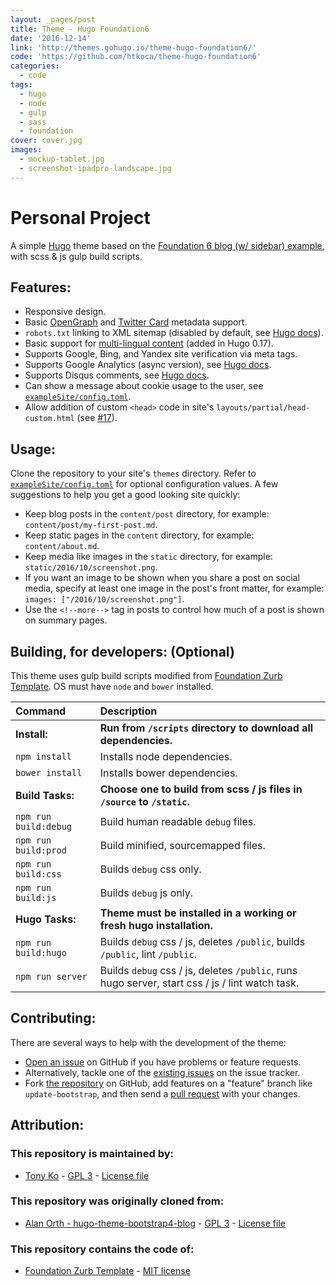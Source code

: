 ```yaml
---
layout: _pages/post
title: Theme - Hugo Foundation6
date: '2016-12-14'
link: 'http://themes.gohugo.io/theme-hugo-foundation6/'
code: 'https://github.com/htkoca/theme-hugo-foundation6'
categories:
  - code
tags:
  - hugo
  - node
  - gulp
  - sass
  - foundation
cover: cover.jpg
images:
  - mockup-tablet.jpg
  - screenshot-ipadpro-landscape.jpg
---
```

# Personal Project
A simple [Hugo](https://gohugo.io) theme based on the [Foundation 6 blog (w/ sidebar) example](http://foundation.zurb.com/templates-previews-sites-f6/blog.html), with scss & js gulp build scripts.

## Features:
* Responsive design.
* Basic [OpenGraph](http://ogp.me) and [Twitter Card](https://dev.twitter.com/cards/types) metadata support.
* `robots.txt` linking to XML sitemap (disabled by default, see [Hugo docs](https://gohugo.io/extras/robots-txt/)).
* Basic support for [multi-lingual content](https://github.com/spf13/hugo/blob/master/docs/content/content/multilingual.md) (added in Hugo 0.17).
* Supports Google, Bing, and Yandex site verification via meta tags.
* Supports Google Analytics (async version), see [Hugo docs](https://gohugo.io/extras/analytics/).
* Supports Disqus comments, see [Hugo docs](https://gohugo.io/extras/comments/).
* Can show a message about cookie usage to the user, see [`exampleSite/config.toml`](https://github.com/htkoca/hugo-theme-foundation6-blog/blob/master/exampleSite/config.toml).
* Allow addition of custom `<head>` code in site's `layouts/partial/head-custom.html` (see [#17](https://github.com/alanorth/hugo-theme-bootstrap4-blog/pull/17)).

## Usage:
Clone the repository to your site's `themes` directory. Refer to [`exampleSite/config.toml`](https://github.com/htkoca/hugo-theme-foundation6-blog/blob/master/exampleSite/config.toml) for optional configuration values. A few suggestions to help you get a good looking site quickly:

* Keep blog posts in the `content/post` directory, for example: `content/post/my-first-post.md`.
* Keep static pages in the `content` directory, for example: `content/about.md`.
* Keep media like images in the `static` directory, for example: `static/2016/10/screenshot.png`.
* If you want an image to be shown when you share a post on social media, specify at least one image in the post's front matter, for example: `images: ["/2016/10/screenshot.png"]`.
* Use the `<!--more-->` tag in posts to control how much of a post is shown on summary pages.

## Building, for developers: (Optional)
This theme uses gulp build scripts modified from [Foundation Zurb Template](https://github.com/zurb/foundation-zurb-template/). OS must have `node` and `bower` installed.

Command | Description
:-- | :--
**Install:** | **Run from `/scripts` directory to download all dependencies.**
`npm install` | Installs node dependencies.
`bower install` | Installs bower dependencies.
**Build Tasks:** | **Choose one to build from scss / js files in `/source` to `/static`.**
`npm run build:debug` | Build human readable `debug` files.
`npm run build:prod` | Build minified, sourcemapped files.
`npm run build:css` | Builds `debug` css only.
`npm run build:js` | Builds `debug` js only.
**Hugo Tasks:** | **Theme must be installed in a working or fresh hugo installation.**
`npm run build:hugo` | Builds `debug` css / js, deletes `/public`, builds `/public`, lint `/public`.
`npm run server` | Builds `debug` css / js, deletes `/public`, runs hugo server, start css / js / lint watch task.

## Contributing:
There are several ways to help with the development of the theme:
* [Open an issue](https://github.com/htkoca/hugo-theme-foundation6-blog/issues/new) on GitHub if you have problems or feature requests.
* Alternatively, tackle one of the [existing issues](https://github.com/htkoca/hugo-theme-foundation6-blog/issues) on the issue tracker.
* Fork [the repository](https://github.com/htkoca/hugo-theme-foundation6-blog) on GitHub, add features on a "feature" branch like `update-bootstrap`, and then send a [pull request](https://github.com/htkoca/hugo-theme-foundation6-blog/compare) with your changes.

## Attribution:

### This repository is maintained by:
* [Tony Ko](https://github.com/htkoca) - [GPL 3](https://tldrlegal.com/license/gnu-general-public-license-v3-(gpl-3)) - [License file](https://github.com/htkoca/hugo-theme-foundation6-blog/blob/master/license.txt)

### This repository was originally cloned from:
* [Alan Orth - hugo-theme-bootstrap4-blog](https://github.com/alanorth/hugo-theme-bootstrap4-blog/) - [GPL 3](https://tldrlegal.com/license/gnu-general-public-license-v3-(gpl-3)) - [License file](https://github.com/alanorth/hugo-theme-bootstrap4-blog/blob/master/LICENSE.txt)

### This repository contains the code of:
* [Foundation Zurb Template](https://github.com/zurb/foundation-zurb-template/) - [MIT license](https://tldrlegal.com/license/mit-license)
